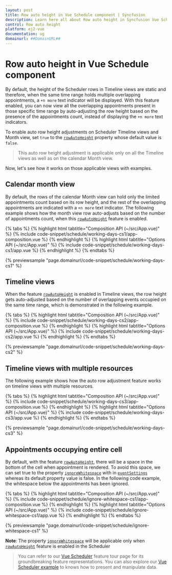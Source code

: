```yaml
---
layout: post
title: Row auto height in Vue Schedule component | Syncfusion
description: Learn here all about Row auto height in Syncfusion Vue Schedule component of Syncfusion Essential JS 2 and more.
control: Row auto height 
platform: ej2-vue
documentation: ug
domainurl: ##DomainURL##
---
```


# Row auto height in Vue Schedule component

By default, the height of the Scheduler rows in Timeline views are static and therefore, when the same time range holds multiple overlapping appointments, a `+n more` text indicator will be displayed. With this feature enabled, you can now view all the overlapping appointments present in those specific time range by auto-adjusting the row height based on the presence of the appointments count, instead of displaying the `+n more` text indicators.

To enable auto row height adjustments on Scheduler Timeline views and Month view, set `true` to the [`rowAutoHeight`](../api/schedule/#rowautoheight) property whose default value is `false`.

> This auto row height adjustment is applicable only on all the Timeline views as well as on the calendar Month view.

Now, let's see how it works on those applicable views with examples.

## Calendar month view

By default, the rows of the calendar Month view can hold only the limited appointments count based on its row height, and the rest of the overlapping appointments are indicated with a `+n more` text indicator. The following example shows how the month view row auto-adjusts based on the number of appointments count, when this [`rowAutoHeight`](https://ej2.syncfusion.com/vue/documentation/api/schedule#rowautoheight) feature is enabled.

{% tabs %}
{% highlight html tabtitle="Composition API (~/src/App.vue)" %}
{% include code-snippet/schedule/working-days-cs1/app-composition.vue %}
{% endhighlight %}
{% highlight html tabtitle="Options API (~/src/App.vue)" %}
{% include code-snippet/schedule/working-days-cs1/app.vue %}
{% endhighlight %}
{% endtabs %}
        
{% previewsample "page.domainurl/code-snippet/schedule/working-days-cs1" %}

## Timeline views

When the feature [`rowAutoHeight`](https://ej2.syncfusion.com/vue/documentation/api/schedule#rowautoheight) is enabled in Timeline views, the row height gets auto-adjusted based on the number of overlapping events occupied on the same time range, which is demonstrated in the following example.

{% tabs %}
{% highlight html tabtitle="Composition API (~/src/App.vue)" %}
{% include code-snippet/schedule/working-days-cs2/app-composition.vue %}
{% endhighlight %}
{% highlight html tabtitle="Options API (~/src/App.vue)" %}
{% include code-snippet/schedule/working-days-cs2/app.vue %}
{% endhighlight %}
{% endtabs %}
        
{% previewsample "page.domainurl/code-snippet/schedule/working-days-cs2" %}

## Timeline views with multiple resources

The following example shows how the auto row adjustment feature works on timeline views with multiple resources.

{% tabs %}
{% highlight html tabtitle="Composition API (~/src/App.vue)" %}
{% include code-snippet/schedule/working-days-cs3/app-composition.vue %}
{% endhighlight %}
{% highlight html tabtitle="Options API (~/src/App.vue)" %}
{% include code-snippet/schedule/working-days-cs3/app.vue %}
{% endhighlight %}
{% endtabs %}
        
{% previewsample "page.domainurl/code-snippet/schedule/working-days-cs3" %}

## Appointments occupying entire cell

By default, with the feature [`rowAutoHeight`](../api/schedule/#rowautoheight), there will be a space in the bottom of the cell when appointment is rendered. To avoid this space, we can set true to the property [`ignoreWhitespace`](../api/schedule/eventSettings/#ignorewhitespace) with in [`eventSettings`](../api/schedule/eventSettings/) whereas its default property value is false. In the following code example, the whitespace below the appointments has been ignored.

{% tabs %}
{% highlight html tabtitle="Composition API (~/src/App.vue)" %}
{% include code-snippet/schedule/ignore-whitespace-cs1/app-composition.vue %}
{% endhighlight %}
{% highlight html tabtitle="Options API (~/src/App.vue)" %}
{% include code-snippet/schedule/ignore-whitespace-cs1/app.vue %}
{% endhighlight %}
{% endtabs %}
        
{% previewsample "page.domainurl/code-snippet/schedule/ignore-whitespace-cs1" %}

**Note**: The property [`ignoreWhitespace`](https://ej2.syncfusion.com/vue/documentation/api/schedule/eventSettings/#ignorewhitespace) will be applicable only when [`rowAutoHeight`](https://ej2.syncfusion.com/vue/documentation/api/schedule#rowautoheight) feature is enabled in the Scheduler

> You can refer to our [Vue Scheduler](https://www.syncfusion.com/vue-components/vue-scheduler) feature tour page for its groundbreaking feature representations. You can also explore our [Vue Scheduler example](https://ej2.syncfusion.com/vue/demos/#/material/schedule/overview.html) to knows how to present and manipulate data.